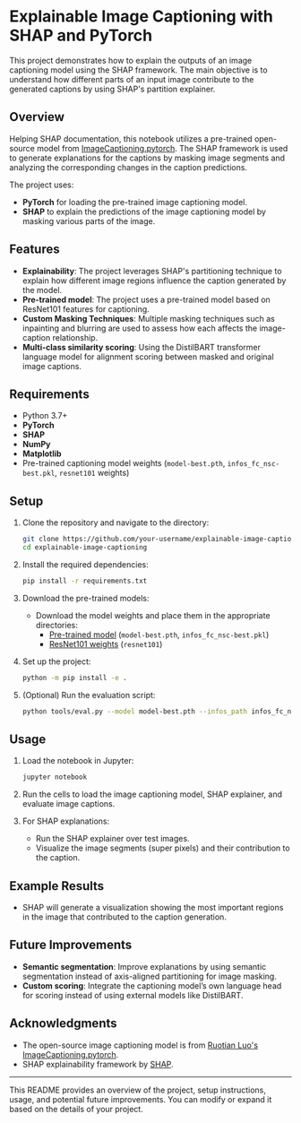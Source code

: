 # Explainable Image Captioning with SHAP and PyTorch

This project demonstrates how to explain the outputs of an image captioning model using the SHAP framework. The main objective is to understand how different parts of an input image contribute to the generated captions by using SHAP's partition explainer.

## Overview

Helping SHAP documentation, this notebook utilizes a pre-trained open-source model from [ImageCaptioning.pytorch](https://github.com/ruotianluo/ImageCaptioning.pytorch). The SHAP framework is used to generate explanations for the captions by masking image segments and analyzing the corresponding changes in the caption predictions.

The project uses:
- **PyTorch** for loading the pre-trained image captioning model.
- **SHAP** to explain the predictions of the image captioning model by masking various parts of the image.

## Features

- **Explainability**: The project leverages SHAP's partitioning technique to explain how different image regions influence the caption generated by the model.
- **Pre-trained model**: The project uses a pre-trained model based on ResNet101 features for captioning.
- **Custom Masking Techniques**: Multiple masking techniques such as inpainting and blurring are used to assess how each affects the image-caption relationship.
- **Multi-class similarity scoring**: Using the DistilBART transformer language model for alignment scoring between masked and original image captions.

## Requirements

- Python 3.7+
- **PyTorch**
- **SHAP**
- **NumPy**
- **Matplotlib**
- Pre-trained captioning model weights (`model-best.pth`, `infos_fc_nsc-best.pkl`, `resnet101` weights)

## Setup

1. Clone the repository and navigate to the directory:
    ```bash
    git clone https://github.com/your-username/explainable-image-captioning.git
    cd explainable-image-captioning
    ```

2. Install the required dependencies:
    ```bash
    pip install -r requirements.txt
    ```

3. Download the pre-trained models:
    - Download the model weights and place them in the appropriate directories:
      - [Pre-trained model](https://drive.google.com/drive/folders/1OsB_jLDorJnzKz6xsOfk1n493P3hwOP0) (`model-best.pth`, `infos_fc_nsc-best.pkl`)
      - [ResNet101 weights](https://drive.google.com/drive/folders/0B7fNdx_jAqhtbVYzOURMdDNHSGM) (`resnet101`)
      
4. Set up the project:
    ```bash
    python -m pip install -e .
    ```

5. (Optional) Run the evaluation script:
    ```bash
    python tools/eval.py --model model-best.pth --infos_path infos_fc_nsc-best.pkl --image_folder test_images --num_images 10
    ```

## Usage

1. Load the notebook in Jupyter:
    ```bash
    jupyter notebook
    ```

2. Run the cells to load the image captioning model, SHAP explainer, and evaluate image captions.

3. For SHAP explanations:
    - Run the SHAP explainer over test images.
    - Visualize the image segments (super pixels) and their contribution to the caption.

## Example Results

- SHAP will generate a visualization showing the most important regions in the image that contributed to the caption generation.

## Future Improvements

- **Semantic segmentation**: Improve explanations by using semantic segmentation instead of axis-aligned partitioning for image masking.
- **Custom scoring**: Integrate the captioning model’s own language head for scoring instead of using external models like DistilBART.

## Acknowledgments

- The open-source image captioning model is from [Ruotian Luo's ImageCaptioning.pytorch](https://github.com/ruotianluo/ImageCaptioning.pytorch).
- SHAP explainability framework by [SHAP](https://github.com/slundberg/shap).

---

This README provides an overview of the project, setup instructions, usage, and potential future improvements. You can modify or expand it based on the details of your project.
